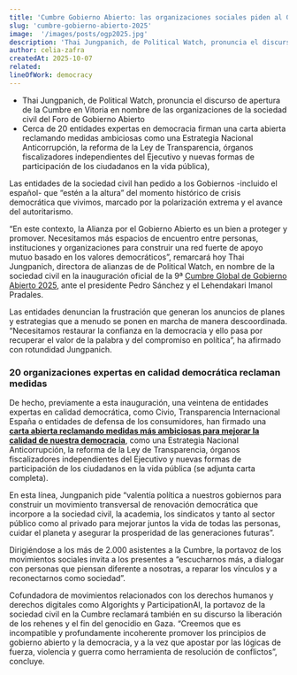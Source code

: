 ```yaml
---
title: 'Cumbre Gobierno Abierto: las organizaciones sociales piden al Gobierno “valentía política” para renovar la democracia'
slug: 'cumbre-gobierno-abierto-2025'
image:  '/images/posts/ogp2025.jpg'
description: 'Thai Jungpanich, de Political Watch, pronuncia el discurso de apertura de la Cumbre en Vitoria en nombre de las organizaciones de la sociedad civil del Foro de Gobierno Abierto'
author: celia-zafra
createdAt: 2025-10-07
related:
lineOfWork: democracy
---
```


* Thai Jungpanich, de Political Watch, pronuncia el discurso de apertura de la Cumbre en Vitoria en nombre de las organizaciones de la sociedad civil del Foro de Gobierno Abierto
* Cerca de 20 entidades expertas en democracia firman una carta abierta reclamando medidas ambiciosas como una Estrategia Nacional Anticorrupción, la reforma de la Ley de Transparencia, órganos fiscalizadores independientes del Ejecutivo y nuevas formas de participación de los ciudadanos en la vida pública),

Las entidades de la sociedad civil han pedido a los Gobiernos -incluido el español- que “estén a la altura” del momento histórico de crisis democrática que vivimos, marcado por la polarización extrema y el avance del autoritarismo.

“En este contexto, la Alianza por el Gobierno Abierto  es  un  bien  a  proteger  y  promover.  Necesitamos  más  espacios  de  encuentro  entre personas, instituciones y organizaciones para construir una red fuerte de apoyo mutuo  basado  en  los  valores democráticos”, remarcará hoy Thai Jungpanich, directora de alianzas de de Political Watch, en nombre de la sociedad civil en la inauguración oficial de la 9ª [Cumbre Global de Gobierno Abierto 2025](https://spain.ogpsummit.org/p/#/overview), ante el presidente Pedro Sánchez y el Lehendakari Imanol Pradales.

Las entidades denuncian la frustración que generan los anuncios de planes y estrategias que a menudo se ponen en marcha de manera descoordinada. “Necesitamos restaurar la confianza en la democracia y ello pasa por recuperar el valor de la palabra y del compromiso en política”, ha afirmado con rotundidad Jungpanich.

### 20 organizaciones expertas en calidad democrática reclaman medidas

De hecho, previamente a esta inauguración, una veintena de entidades expertas en calidad democrática, como Civio, Transparencia Internacional España o entidades de defensa de los consumidores, han firmado una [**carta abierta reclamando medidas más ambiciosas para mejorar la calidad de nuestra democracia**](https://drive.google.com/file/d/1-VTKMfuDoZdhdDGraM7XYkMGsTE6yEOT/view?usp=sharing), como una Estrategia Nacional Anticorrupción, la reforma de la Ley de Transparencia, órganos fiscalizadores independientes del Ejecutivo y nuevas formas de participación de los ciudadanos en la vida pública (se adjunta carta completa).

En esta línea, Jungpanich pide “valentía política a nuestros gobiernos para construir un movimiento transversal de renovación democrática que incorpore a la sociedad civil, la academia, los sindicatos y tanto al sector público como al privado para mejorar juntos la vida de todas las personas, cuidar el planeta y asegurar la prosperidad de las generaciones futuras”.

Dirigiéndose a los más de 2.000 asistentes a la Cumbre, la portavoz de los movimientos sociales invita a los presentes a “escucharnos más, a dialogar con personas que piensan diferente a nosotras, a reparar los vínculos y a reconectarnos como sociedad”.

Cofundadora de movimientos relacionados con los derechos humanos y derechos digitales como Algorights y ParticipationAI, la portavoz de la sociedad civil en la Cumbre reclamará también en su discurso la liberación de los rehenes y el fin del genocidio en Gaza. “Creemos  que  es  incompatible  y  profundamente incoherente promover los principios de gobierno abierto y la democracia, y a la vez que apostar por las lógicas de fuerza, violencia y guerra como herramienta de resolución de conflictos”, concluye.
